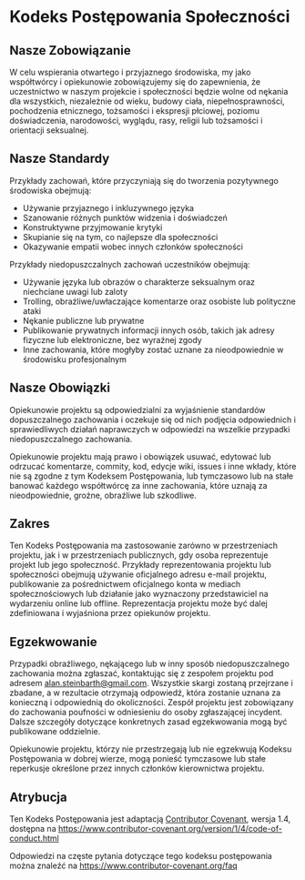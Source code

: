 # Kodeks Postępowania Społeczności

## Nasze Zobowiązanie

W celu wspierania otwartego i przyjaznego środowiska, my jako współtwórcy i opiekunowie zobowiązujemy się do zapewnienia, że uczestnictwo w naszym projekcie i społeczności będzie wolne od nękania dla wszystkich, niezależnie od wieku, budowy ciała, niepełnosprawności, pochodzenia etnicznego, tożsamości i ekspresji płciowej, poziomu doświadczenia, narodowości, wyglądu, rasy, religii lub tożsamości i orientacji seksualnej.

## Nasze Standardy

Przykłady zachowań, które przyczyniają się do tworzenia pozytywnego środowiska obejmują:

* Używanie przyjaznego i inkluzywnego języka
* Szanowanie różnych punktów widzenia i doświadczeń
* Konstruktywne przyjmowanie krytyki
* Skupianie się na tym, co najlepsze dla społeczności
* Okazywanie empatii wobec innych członków społeczności

Przykłady niedopuszczalnych zachowań uczestników obejmują:

* Używanie języka lub obrazów o charakterze seksualnym oraz niechciane uwagi lub zaloty
* Trolling, obraźliwe/uwłaczające komentarze oraz osobiste lub polityczne ataki
* Nękanie publiczne lub prywatne
* Publikowanie prywatnych informacji innych osób, takich jak adresy fizyczne lub elektroniczne, bez wyraźnej zgody
* Inne zachowania, które mogłyby zostać uznane za nieodpowiednie w środowisku profesjonalnym

## Nasze Obowiązki

Opiekunowie projektu są odpowiedzialni za wyjaśnienie standardów dopuszczalnego zachowania i oczekuje się od nich podjęcia odpowiednich i sprawiedliwych działań naprawczych w odpowiedzi na wszelkie przypadki niedopuszczalnego zachowania.

Opiekunowie projektu mają prawo i obowiązek usuwać, edytować lub odrzucać komentarze, commity, kod, edycje wiki, issues i inne wkłady, które nie są zgodne z tym Kodeksem Postępowania, lub tymczasowo lub na stałe banować każdego współtwórcę za inne zachowania, które uznają za nieodpowiednie, groźne, obraźliwe lub szkodliwe.

## Zakres

Ten Kodeks Postępowania ma zastosowanie zarówno w przestrzeniach projektu, jak i w przestrzeniach publicznych, gdy osoba reprezentuje projekt lub jego społeczność. Przykłady reprezentowania projektu lub społeczności obejmują używanie oficjalnego adresu e-mail projektu, publikowanie za pośrednictwem oficjalnego konta w mediach społecznościowych lub działanie jako wyznaczony przedstawiciel na wydarzeniu online lub offline. Reprezentacja projektu może być dalej zdefiniowana i wyjaśniona przez opiekunów projektu.

## Egzekwowanie

Przypadki obraźliwego, nękającego lub w inny sposób niedopuszczalnego zachowania można zgłaszać, kontaktując się z zespołem projektu pod adresem alan.steinbarth@gmail.com. Wszystkie skargi zostaną przejrzane i zbadane, a w rezultacie otrzymają odpowiedź, która zostanie uznana za konieczną i odpowiednią do okoliczności. Zespół projektu jest zobowiązany do zachowania poufności w odniesieniu do osoby zgłaszającej incydent. Dalsze szczegóły dotyczące konkretnych zasad egzekwowania mogą być publikowane oddzielnie.

Opiekunowie projektu, którzy nie przestrzegają lub nie egzekwują Kodeksu Postępowania w dobrej wierze, mogą ponieść tymczasowe lub stałe reperkusje określone przez innych członków kierownictwa projektu.

## Atrybucja

Ten Kodeks Postępowania jest adaptacją [Contributor Covenant][homepage], wersja 1.4, dostępna na https://www.contributor-covenant.org/version/1/4/code-of-conduct.html

[homepage]: https://www.contributor-covenant.org

Odpowiedzi na częste pytania dotyczące tego kodeksu postępowania można znaleźć na https://www.contributor-covenant.org/faq
